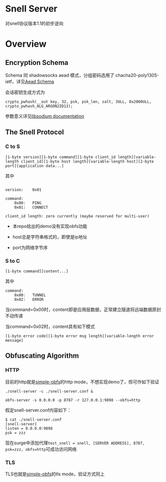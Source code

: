 # Snell Server

对snell协议版本1.1的初步逆向

# Overview

## Encryption Schema

Schema 同 shadowsocks aead 模式，分组密码选用了 chacha20-poly1305-ietf，详见[Aead Schema](http://shadowsocks.org/en/spec/AEAD-Ciphers.html)

会话密钥生成方式为

```
crypto_pwhash(__out key, 32, psk, psk_len, salt, 3ULL, 0x2000ULL, crypto_pwhash_ALG_ARGON2ID13);
```
参数意义详见[libsodium documentation](https://libsodium.gitbook.io/doc/password_hashing/the_argon2i_function#key-derivation)

## The Snell Protocol

### C to S

```
[1-byte version][1-byte command][1-byte client_id length][variable-length client_id][1-byte host length][variable-length host][2-byte port][application data...]
```

其中

```

version:    0x01

command:
    0x00:   PING
    0x01:   CONNECT

client_id length: zero currently (maybe reserved for multi-user)
```

* 本repo给出的demo没有实现obfs功能

* host总是字符串格式的，即使是ip地址

* port为网络字节序

### S to C

```
[1-byte command][content...]
```

其中

```
command:
    0x00:   TUNNEL
    0x02:   ERROR
```

当command=0x00时，content即是应用层数据，正常建立隧道将远端数据原封不动传递

当command=0x02时，content具有如下模式

```
[1-byte error code][1-byte error msg length][variable-length error message]
```

## Obfuscating Algorithm

### HTTP

目前的http就是[simple-obfs](https://github.com/shadowsocks/simple-obfs)的http mode，不想实现demo了，但可作如下验证

```
./snell-server -c ./snell-server.conf &

obfs-server -s 0.0.0.0 -p 8787 -r 127.0.0.1:9898 --obfs=http
```

假定snell-server.conf内容如下：

```
$ cat ./snell-server.conf
[snell-server]
listen = 0.0.0.0:9898
psk = zzz
```

现在surge中添加代理```test_snell = snell, [SERVER ADDRESS], 8787, psk=zzz, obfs=http```可成功访问网络

### TLS

TLS也就是[simple-obfs](https://github.com/shadowsocks/simple-obfs)的tls mode，验证方式同上

